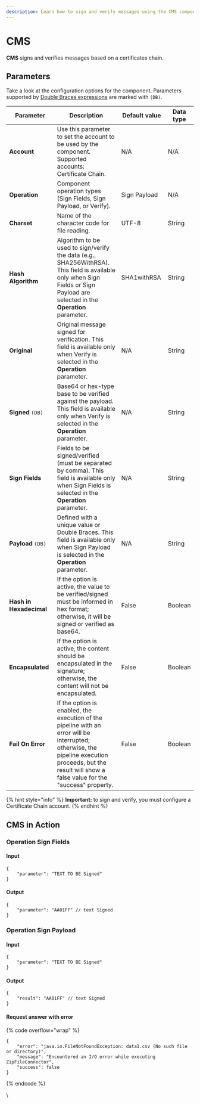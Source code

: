 ```yaml
---
description: Learn how to sign and verify messages using the CMS component.
---
```


# CMS

**CMS** signs and verifies messages based on a certificates chain.

## Parameters

Take a look at the configuration options for the component. Parameters supported by [Double Braces expressions](../../build/double-braces/) are marked with `(DB)`.

<table data-full-width="true"><thead><tr><th width="181">Parameter</th><th width="338">Description</th><th width="138">Default value</th><th>Data type</th></tr></thead><tbody><tr><td><strong>Account</strong></td><td>Use this parameter to set the account to be used by the component. Supported accounts: Certificate Chain.</td><td>N/A</td><td>N/A</td></tr><tr><td><strong>Operation</strong></td><td>Component operation types (Sign Fields, Sign Payload, or Verify).</td><td>Sign Payload</td><td>N/A</td></tr><tr><td><strong>Charset</strong></td><td>Name of the character code for file reading.</td><td>UTF-8</td><td>String</td></tr><tr><td><strong>Hash Algorithm</strong></td><td>Algorithm to be used to sign/verify the data (e.g., SHA256WithRSA). This field is available only when Sign Fields or Sign Payload are selected in the <strong>Operation</strong> parameter.</td><td>SHA1withRSA</td><td>String</td></tr><tr><td><strong>Original</strong></td><td>Original message signed for verification. This field is available only when Verify is selected in the <strong>Operation</strong> parameter.</td><td>N/A</td><td>String</td></tr><tr><td><strong>Signed</strong> <code>(DB)</code></td><td>Base64 or hex-type base to be verified against the payload. This field is available only when Verify is selected in the <strong>Operation</strong> parameter.</td><td>N/A</td><td>String</td></tr><tr><td><strong>Sign Fields</strong></td><td>Fields to be signed/verified (must be separated by comma). This field is available only when Sign Fields is selected in the <strong>Operation</strong> parameter.</td><td>N/A</td><td>String</td></tr><tr><td><strong>Payload</strong> <code>(DB)</code></td><td>Defined with a unique value or Double Braces. This field is available only when Sign Payload is selected in the <strong>Operation</strong> parameter.</td><td>N/A</td><td>String</td></tr><tr><td><strong>Hash in Hexadecimal</strong></td><td>If the option is active, the value to be verified/signed must be informed in hex format; otherwise, it will be signed or verified as base64.</td><td>False</td><td>Boolean</td></tr><tr><td><strong>Encapsulated</strong></td><td>If the option is active, the content should be encapsulated in the signature; otherwise, the content will not be encapsulated.</td><td>False</td><td>Boolean</td></tr><tr><td><strong>Fail On Error</strong></td><td>If the option is enabled, the execution of the pipeline with an error will be interrupted; otherwise, the pipeline execution proceeds, but the result will show a false value for the "success" property.</td><td>False</td><td>Boolean</td></tr></tbody></table>

{% hint style="info" %}
**Important:** to sign and verify, you must configure a Certificate Chain account.
{% endhint %}

## CMS in Action <a href="#cms-in-action" id="cms-in-action"></a>

### **Operation Sign Fields** <a href="#operation-sign-fields" id="operation-sign-fields"></a>

#### **Input**

```
{  
    "parameter": "TEXT TO BE Signed"
}
```

#### **Output**

```
{  
    "parameter": "AA01FF" // text Signed
}
```

### **Operation Sign Payload** <a href="#operation-sign-fields" id="operation-sign-fields"></a>

#### **Input**

```
{  
    "parameter": "TEXT TO BE Signed"
}
```

#### **Output**

```
{  
    "result": "AA01FF" // text Signed
}
```

#### **Request answer with error**

{% code overflow="wrap" %}
```
{  
    "error": "java.io.FileNotFoundException: data1.csv (No such file or directory)",  
    "message": "Encountered an I/O error while executing ZipFileConnector",  
    "success": false
}
```
{% endcode %}

\
